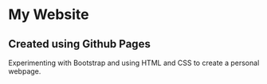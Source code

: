 My Website
==========

Created using Github Pages
--------------------------

Experimenting with Bootstrap and using HTML and CSS to create a personal webpage.